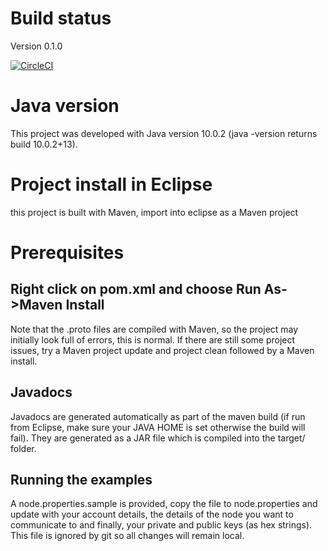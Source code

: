 # Build status

Version 0.1.0

[![CircleCI](https://circleci.com/gh/swirlds/hedera-sdk-java.svg?style=shield&circle-token=d288d5d093d2529ad8fbd5d2e8b3e26be22dcaf7)](https://circleci.com/gh/swirlds/hedera-sdk-java)

# Java version

This project was developed with Java version 10.0.2 (java -version returns build 10.0.2+13).

# Project install in Eclipse

this project is built with Maven, import into eclipse as a Maven project

# Prerequisites

## Right click on pom.xml and choose Run As->Maven Install 

Note that the .proto files are compiled with Maven, so the project may initially look full of errors, this is normal.
If there are still some project issues, try a Maven project update and project clean followed by a Maven install.

## Javadocs 

Javadocs are generated automatically as part of the maven build (if run from Eclipse, make sure your JAVA HOME is set otherwise the build will fail).
They are generated as a JAR file which is compiled into the target/ folder.

## Running the examples

A node.properties.sample is provided, copy the file to node.properties and update with your account details, the details of the node you want to communicate to and finally, your private and public keys (as hex strings).
This file is ignored by git so all changes will remain local.

